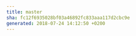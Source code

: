 ```yaml
---
title: master
sha: fc12f6935028bf03a46892fc833aaa117d2cbc9e
generated: 2018-07-24 14:12:50 +0200
---
```

